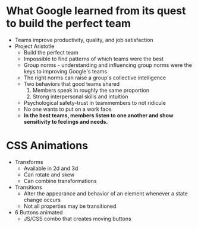 # What Google learned from its quest to build the perfect team
* Teams improve productivity, quality, and job satisfaction
* Project Aristotle
  * Build the perfect team
  * Impossible to find patterns of which teams were the best
  * Group norms - understanding and influencing group norms were the keys to improving Google's teams
  * The right norms can raise a group's collective intelligence
  * Two behaviors that good teams shared
    1. Members speak in roughly the same proportion
    2. Strong interpersonal skills and intuition
  * Psychological safety-trust in teammembers to not ridicule
  * No one wants to put on a work face
  * **In the best teams, members listen to one another and show sensitivity to feelings and needs.**



# CSS Animations
* Transforms
  * Available in 2d and 3d
  * Can rotate and skew
  * Can combine transformations
* Transitions
  * Alter the appearance and behavior of an element whenever a state change occurs
  * Not all properties may be transitioned
* 6 Buttons animated
  * JS/CSS combo that creates moving buttons
